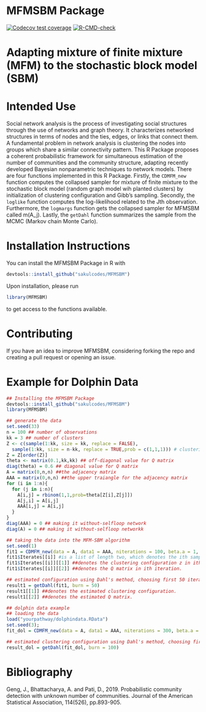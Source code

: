 
<!-- README.md is generated from README.Rmd. Please edit that file -->

# MFMSBM Package

<!-- badges: start -->

[![Codecov test
coverage](https://codecov.io/gh/sakulcodes/MFMSBM/branch/master/graph/badge.svg)](https://codecov.io/gh/sakulcodes/MFMSBM)
[![R-CMD-check](https://github.com/sakulcodes/MFMSBM/actions/workflows/R-CMD-check.yaml/badge.svg)](https://github.com/sakulcodes/MFMSBM/blob/main/.github/workflows/R-CMD-check.yaml)
<!-- badges: end -->

# Adapting mixture of finite mixture (MFM) to the stochastic block model (SBM)

# Intended Use

Social network analysis is the process of investigating social
structures through the use of networks and graph theory. It
characterizes networked structures in terms of nodes and the ties,
edges, or links that connect them. A fundamental problem in network
analysis is clustering the nodes into groups which share a similar
connectivity pattern. This R Package proposes a coherent probabilistic
framework for simultaneous estimation of the number of communities and
the community structure, adapting recently developed Bayesian
nonparametric techniques to network models. There are four functions
implemented in this R Package. Firstly, the `CDMFM_new` function
computes the collapsed sampler for mixture of finite mixture to the
stochastic block model (random graph model wih planted clusters) by
initialization of clustering configuration and Gibb’s sampling.
Secondly, the `loglike` function computes the log-likelihood related to
the Jth observation. Furthermore, the `logmargs` function gets the
collapsed sampler for MFMSBM called m(A_j). Lastly, the `getDahl`
function summarizes the sample from the MCMC (Markov chain Monte Carlo).

# Installation Instructions

You can install the MFMSBM Package in R with

``` r
devtools::install_github("sakulcodes/MFMSBM")
```

Upon installation, please run

``` r
library(MFMSBM)
```

to get access to the functions available.

# Contributing

If you have an idea to improve MFMSBM, considering forking the repo and
creating a pull request or opening an issue.

# Example for Dolphin Data

``` r
## Installing the MFMSBM Package
devtools::install_github("sakulcodes/MFMSBM")
library(MFMSBM)

## generate the data
set.seed(33)
n = 100 ## number of observations
kk = 3 ## number of clusters
Z <- c(sample(1:kk, size = kk, replace = FALSE),
  sample(1:kk, size = n-kk, replace = TRUE,prob = c(1,1,1))) # clustering configuration
Z = Z[order(Z)]
theta <- matrix(0.1,kk,kk) ## off-diagonal value for Q matrix
diag(theta) = 0.6 ## diagonal value for Q matrix
A = matrix(0,n,n) ##the adjacency matrix
AAA = matrix(0,n,n) ##the upper traiangle for the adjacency matrix
for (i in 1:n){
  for (j in i:n){
    A[i,j] = rbinom(1,1,prob=theta[Z[i],Z[j]])
    A[j,i] = A[i,j]
    AAA[i,j] = A[i,j]
  }
}
diag(AAA) = 0 ## making it without-selfloop network
diag(A) = 0 ## making it without-selfloop networkk

## taking the data into the MFM-SBM algorithm
set.seed(1)
fit1 = CDMFM_new(data = A, data1 = AAA, niterations = 100, beta.a = 1, beta.b = 1, GAMMA=1, LAMBDA = 1, initNClusters = 9)
fit1$Iterates[[i]] #is a list of length two, which denotes the ith sample in MCMC output. 
fit1$Iterates[[i]][[1]] ##denotes the clustering configuration z in ith iteration.
fit1$Iterates[[i]][[2]] ##denotes the Q matrix in ith iteration.

## estimated configuration using Dahl's method, choosing first 50 iterations in MCMC as burn-in
result1 = getDahl(fit1, burn = 50)
result1[[1]] ##denotes the estimated clustering configuration.
result1[[2]] ##denotes the estimated Q matrix.

## dolphin data example
## loading the data
load("yourpathway/dolphindata.RData")
set.seed(3); 
fit_dol = CDMFM_new(data = A, data1 = AAA, niterations = 300, beta.a = 2, beta.b = 2, GAMMA=1,LAMBDA = 1,initNClusters=ceiling(runif(1,1,10)))

## estimated clustering configuration using Dahl's method, choosing first 100 iterations in MCMC as burn-in
result_dol = getDahl(fit_dol, burn = 100)
```

# Bibliography

Geng, J., Bhattacharya, A. and Pati, D., 2019. Probabilistic community
detection with unknown number of communities. Journal of the American
Statistical Association, 114(526), pp.893-905.
